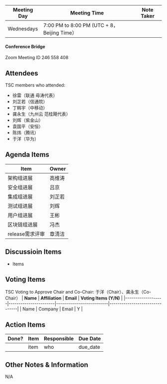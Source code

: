 | Meeting Day | Meeting Time | Note Taker |
| --- | --- | --- |
| Wednesdays | 7:00 PM to 8:00 PM (UTC + 8，Beijing Time） |     |

#### Conference Bridge

Zoom Meeting ID
246 558 408 

## Attendees
TSC members who attended:

- 徐雷（联通 毋涛代表）
- 刘芷若（信通院） 
- 丁韩宇（中移动） 
- 龚永生（九州云 范桂飓代表）   
- 刘辉（紫金山）
- 袁国平（安恒）
- 陈炜（腾讯）
- 于洋（华为）

## Agenda Items

Item | Owner
---- | ----
架构组进展 | 高维涛
安全组进展 | 吕京
集成组进展 | 刘芷若
测试组进展 | 刘辉
用户组进展 | 王彬
区块链组进展 | 冯杰
release需求评审 | 章清洁

## Discussioin Items

- Items



## Voting Items
TSC Voting to Approve Chair and Co-Chair: 于洋（Chair）、龚永生（Co-Chair）
| **Name**          | **Affiliation**       | **Email**                |  **Voting Items (Y/N)** | 
|-------------------|-----------------------|--------------------------|--------------------------------|
| Name              | Company                   | Email           |         Y         |


## Action Items
| Done? | Item | Responsible | Due Date |
| ---- | ---- | ---- | ---- |
| | item | who | due_date |

## Other Notes & Information
N/A
